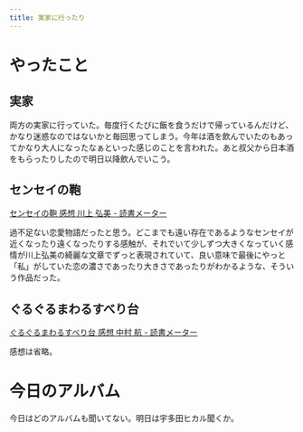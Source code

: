 ```yaml
---
title: 実家に行ったり
---
```




# やったこと

## 実家

両方の実家に行っていた。毎度行くたびに飯を食うだけで帰っているんだけど、かなり迷惑なのではないかと毎回思ってしまう。今年は酒を飲んでいたのもあってかなり大人になったなぁといった感じのことを言われた。あと叔父から日本酒をもらったりしたので明日以降飲んでいこう。

## センセイの鞄

<a href="https://bookmeter.com/books/536550" class="embedly-card">センセイの鞄 感想 川上 弘美 - 読書メーター</a>

過不足ない恋愛物語だったと思う。どこまでも遠い存在であるようなセンセイが近くなったり遠くなったりする感触が、それでいて少しずつ大きくなっていく感情が川上弘美の綺麗な文章でずっと表現されていて、良い意味で最後にやっと「私」がしていた恋の濃さであったり大きさであったりがわかるような、そういう作品だった。

## ぐるぐるまわるすべり台

<a href="https://bookmeter.com/books/523548" class="embedly-card">ぐるぐるまわるすべり台 感想 中村 航 - 読書メーター</a>

感想は省略。

# 今日のアルバム

今日はどのアルバムも聞いてない。明日は宇多田ヒカル聞くか。